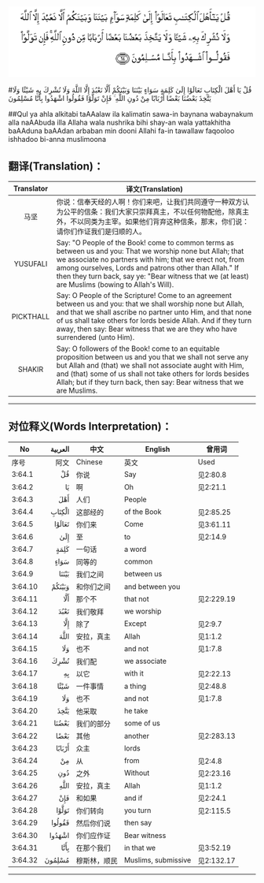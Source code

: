![003:064](images/003_064.gif)

#قُلْ يَا أَهْلَ الْكِتَابِ تَعَالَوْا إِلَىٰ كَلِمَةٍ سَوَاءٍ بَيْنَنَا وَبَيْنَكُمْ أَلَّا نَعْبُدَ إِلَّا اللَّهَ وَلَا نُشْرِكَ بِهِ شَيْئًا وَلَا يَتَّخِذَ بَعْضُنَا بَعْضًا أَرْبَابًا مِنْ دُونِ اللَّهِ ۚ فَإِنْ تَوَلَّوْا فَقُولُوا اشْهَدُوا بِأَنَّا مُسْلِمُونَ 

##Qul ya ahla alkitabi taAAalaw ila kalimatin sawa-in baynana wabaynakum alla naAAbuda illa Allaha wala nushrika bihi shay-an wala yattakhitha baAAduna baAAdan arbaban min dooni Allahi fa-in tawallaw faqooloo ishhadoo bi-anna muslimoona 

## 翻译(Translation)：

| Translator | 译文(Translation)                                            |
| :--------: | ------------------------------------------------------------ |
|    马坚    | 你说：信奉天经的人啊！你们来吧，让我们共同遵守一种双方认为公平的信条：我们大家只崇拜真主，不以任何物配他，除真主外，不以同类为主宰。如果他们背弃这种信条，那末，你们说：请你们作证我们是归顺的人。 |
|  YUSUFALI  | Say: "O People of the Book! come to common terms as between us and you: That we worship none but Allah; that we associate no partners with him; that we erect not, from among ourselves, Lords and patrons other than Allah." If then they turn back, say ye: "Bear witness that we (at least) are Muslims (bowing to Allah's Will). |
| PICKTHALL  | Say: O People of the Scripture! Come to an agreement between us and you: that we shall worship none but Allah, and that we shall ascribe no partner unto Him, and that none of us shall take others for lords beside Allah. And if they turn away, then say: Bear witness that we are they who have surrendered (unto Him). |
|   SHAKIR   | Say: O followers of the Book! come to an equitable proposition between us and you that we shall not serve any but Allah and (that) we shall not associate aught with Him, and (that) some of us shall not take others for lords besides Allah; but if they turn back, then say: Bear witness that we are Muslims. |

---

## 对位释义(Words Interpretation)：

| No   | العربية | 中文    | English | 曾用词 |
| ---- | ------: | ------- | ------- | ------ |
| 序号 |    阿文 | Chinese | 英文    | Used   |
| 3:64.1  | قُلْ     | 你说         | Say                 | 见2:80.8   |
| 3:64.2  | يَا     | 啊           | Oh                  | 见2:21.1   |
| 3:64.3  | أَهْلَ    | 人们         | People              |            |
| 3:64.4  | الْكِتَابِ | 这部经的     | of the Book         | 见2:85.25  |
| 3:64.5  | تَعَالَوْا | 你们来       | Come                | 见3:61.11  |
| 3:64.6  | إِلَىٰ    | 至           | to                  | 见2:14.9   |
| 3:64.7  | كَلِمَةٍ   | 一句话       | a word              |            |
| 3:64.8  | سَوَاءٍ   | 同等的       | common              |            |
| 3:64.9  | بَيْنَنَا  | 我们之间     | between us          |            |
| 3:64.10 | وَبَيْنَكُمْ | 和你们之间   | and between you     |            |
| 3:64.11 | أَلَّا    | 那个不       | that not            | 见2:229.19 |
| 3:64.12 | نَعْبُدَ   | 我们敬拜     | we worship          |            |
| 3:64.13 | إِلَّا    | 除了         | Except              | 见2:9.7    |
| 3:64.14 | اللَّهَ   | 安拉，真主   | Allah               | 见1:1.2    |
| 3:64.15 | وَلَا    | 也不         | and not             | 见1:7.8    |
| 3:64.16 | نُشْرِكَ   | 我们配       | we associate        |            |
| 3:64.17 | بِهِ     | 以它         | with it             | 见2:22.13  |
| 3:64.18 | شَيْئًا   | 一件事情     | a thing             | 见2:48.8   |
| 3:64.19 | وَلَا    | 也不         | and not             | 见1:7.8    |
| 3:64.20 | يَتَّخِذَ   | 他采取       | he take             |            |
| 3:64.21 | بَعْضُنَا  | 我们的部分   | some of us          |            |
| 3:64.22 | بَعْضًا   | 其他         | another             | 见2:283.13 |
| 3:64.23 | أَرْبَابًا | 众主         | lords               |            |
| 3:64.24 | مِنْ     | 从           | from                | 见2:4.8    |
| 3:64.25 | دُونِ    | 之外         | Without             | 见2:23.16  |
| 3:64.26 | اللَّهِ   | 安拉，真主   | Allah               | 见1:1.2    |
| 3:64.27 | فَإِنْ    | 和如果       | and if              | 见2:24.1   |
| 3:64.28 | تَوَلَّوْا  | 你们转向     | you turn            | 见2:115.5  |
| 3:64.29 | فَقُولُوا | 然后你们说   | then say            |            |
| 3:64.30 | اشْهَدُوا | 你们应作证   | Bear witness        |            |
| 3:64.31 | بِأَنَّا   | 在那个我们   | in that we          | 见3:52.19  |
| 3:64.32 | مُسْلِمُونَ | 穆斯林，顺民 | Muslims, submissive | 见2:132.17 |

---
